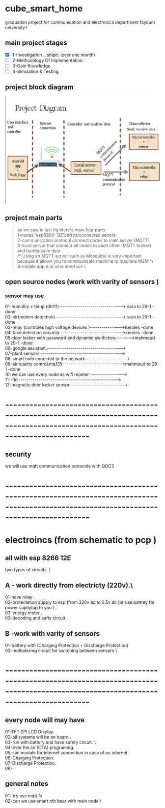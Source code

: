 # cube_smart_home
graduation project for communication and electronics department fayoum university:\
## main project stages 
- [x] 1-Investigation . :shipit:  (over one month) 
- [ ] 2-Methodology Of Implementation.
- [ ] 3-Gain Knowledge.
- [ ] 4-Simulation & Testing.

## project block diagram 
![](Screenshot.png)
## project main parts 
> as we saw in last fig there's main four parts \
1-nodes 'esp8266-12E'and its connected senors \
2-communication protocol connect nodes to main server (MQTT)\
3-local server that connect all nodes to each other (MQTT broker) and tranfer,save data \
/*
Using an MQTT server such as Mosquitto is very important because it allows
you to communicate machine to machine M2M
*/ \
4-mobile app end user interface  \

## open source nodes (work with varity of sensors )
### sensor may use  
01-humidity + temp (dht11)-------------------------------> sara to 29-1 -done \
02-pir(motion detection)---------------------------------> sara to 29-1 -done  \
03-relay (controles high voltage devices )--------------->keroles -done\
04-face detection security ------------------------------>keroles -done\
05-door locker with password and dynamic swithches------->mahmoud to 29-1 -done\
06-google assistant.-------------------------------------> \
07-plant sensors.----------------------------------------> \
08-smart bulb conected to the network--------------------> \
09-air quality control.mq135----------------------------->mahmoud to 29-1 -done\
10-we can use every node as wifi repeter ----------------> \
11-rfid -------------------------------------------------> \
12-magnetic door locker sensor --------------------------> 
# ---------------------------------------------------------------------------------------------------------------------------------------
## security
we will use mqtt communication protocole with QOC3
# ---------------------------------------------------------------------------------------------------------------------------------------

# electroincs (from schematic to pcp )
## all with esp 8266 12E
two types of circuits .\
## A - work directly from electricty (220v).\
01-have relay .\
02-protectetion supply to esp (from 220v ac to 3.5v dc )or use battrey for power suplly(up to you ) .\
03-energy meter .\
03-decoding and safty circuit .
## B -work with varity of sensors 
01-battery with (Charging Protection + Discharge Protection) \
02-multiplexing circuit for switching between sensors  \
# ---------------------------------------------------------------------------------------------------------------------------------------

## every node will may have 
01-TFT SPI LCD Display. \
02-all systems will be on board .\
03-run with battery and have safety circuit. \  
04-over the air (OTA) programing.\
05-sim module for internet connection in case of no internet.\
06-Charging Protection.\
07-Discharge Protection.\
08-
## general notes 
01- try use mqtt fx \
02-can we use smart nfc bear with main node \
